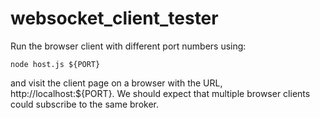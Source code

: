 # websocket_client_tester
Run the browser client with different port numbers using:
```
node host.js ${PORT}
```

and visit the client page on a browser with the URL, http://localhost:${PORT}.
We should expect that multiple browser clients could subscribe to the same broker.
